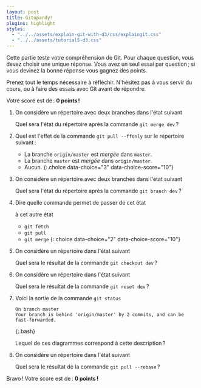 ```yaml
---
layout: post
title: Gitopardy!
plugins: highlight
styles:
  - "../../assets/explain-git-with-d3/css/explaingit.css"
  - "../../assets/tutorial5-d3.css"
---
```


<script data-main="../../assets/explain-git-with-d3/js/main" src="https://cdnjs.cloudflare.com/ajax/libs/require.js/2.1.4/require.js"></script>

Cette partie teste votre compréhension de Git. Pour chaque question,
vous devez choisir une unique réponse. Vous avez un seul essai par
question ; si vous devinez la bonne réponse vous gagnez des points.

Prenez tout le temps nécessaire à réfléchir. N'hésitez pas à vous
servir du cours, ou à faire des essais avec Git avant de répondre.

Votre score est de : **<span class="score">0</span> points !**

1. On considère un répertoire avec deux branches dans l'état suivant
   
   <div id="merge" class="git-d3"></div>
   
   Quel sera l'état du répertoire après la commande `git merge dev` ?
   
   <div class="choice">
   <div id="merge-right" data-score="10" class="git-d3"></div>
   <div id="merge-wrong-1" class="git-d3"></div>
   <div id="merge-wrong-2" class="git-d3"></div>
   </div>

2. Quel est l'effet de la commande `git pull --ffonly` sur le
   répertoire suivant :
   
   <div id="ff-only" class="git-d3"></div>
   
   - La branche `origin/master` est *mergée* dans `master`.
   - La branche `master` est *mergée* dans `origin/master`.
   - Aucun.
   {:.choice data-choice="3" data-choice-score="10"}

2. On considère un répertoire avec deux branches dans l'état
   suivant
   
   <div id="branch" class="git-d3"></div>
   
   Quel sera l'état du répertoire après la commande `git branch dev` ?
   
   <div class="choice">
   <div id="branch-right" data-score="10" class="git-d3"></div>
   <div id="branch-wrong-1" class="git-d3"></div>
   <div id="branch-wrong-2" class="git-d3"></div>
   </div>

3. Dire quelle commande permet de passer de cet état
   
   <div id="pull-1"></div>
   
   à cet autre état
   
   <div id="pull-2"></div>
   
   - `git fetch`
   - `git pull`
   - `git merge`
   {:.choice data-choice="2" data-choice-score="10"}

4. On considère un répertoire dans l'état suivant
   
   <div id="checkout"></div>
   
   Quel sera le résultat de la commande `git checkout dev` ?
   
   <div class="choice">
   <div id="checkout-wrong-1"></div>
   <div id="checkout-right" data-score="10"></div>
   <div id="checkout-wrong-2"></div>
   </div>

5. On considère un répertoire dans l'état suivant
   
   <div id="reset"></div>
   
   Quel sera le résultat de la commande `git reset dev` ?
   
   <div class="choice">
   <div id="reset-wrong-1"></div>
   <div id="reset-wrong-2"></div>
   <div id="reset-right" data-score="10"></div>
   </div>

6. Voici la sortie de la commande `git status`
   
   ~~~
   On branch master
   Your branch is behind 'origin/master' by 2 commits, and can be fast-forwarded.
   ~~~
   {:.bash}
   
   Lequel de ces diagrammes correspond à cette description ?
   
   <div class="choice">
   <div id="status-right" data-score="20"></div>
   <div id="status-wrong-1"></div>
   <div id="status-wrong-2"></div>
   </div>

7. On considère un répertoire dans l'état suivant
   
   <div id="rebase"></div>
   
   Quel sera le résultat de la commande `git pull --rebase` ?
   
   <div class="choice">
   <div id="rebase-wrong-1"></div>
   <div id="rebase-wrong-2"></div>
   <div id="rebase-right" data-score="20"></div>
   </div>

Bravo ! Votre score est de : **<span class="score">0</span> points !**


<script src="../../assets/tutorial5-d3.js"></script>
